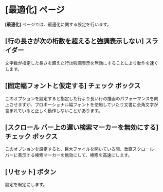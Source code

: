 # \[最適化\] ページ

**\[最適化\]** ページでは、最適化に関する設定を行います。

## \[行の長さが次の桁数を超えると強調表示しない\] スライダー

文字数が指定した長さを超えた行は強調表示を無効にすることにより動作を速くします。

## \[固定幅フォントと仮定する\] チェック ボックス

このオプションを設定すると指定した行より長い行の描画のパフォーマンスを向上させますが、プロポーショナル幅フォントを使用していたり文書に全角文字が含まれていると正しく動作しないことがあります。

## \[スクロール バー上の遅い検索マーカーを無効にする\] チェック ボックス

このオプションを設定すると、巨大ファイルを開いている間、垂直スクロール バーに表示する検索マーカーを無効にして、検索を高速にします。

## \[リセット\] ボタン

設定を既定にします。


